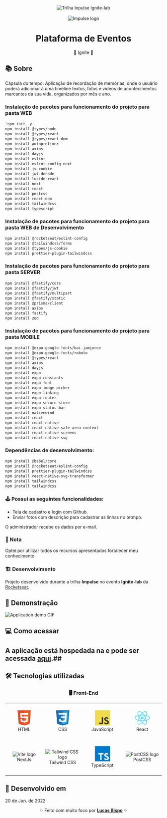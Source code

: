 <div align="center">
    <img alt="Trilha Inpulse Ignite-lab" src="https://github.com/Lucas-Bispo/Especializacao-react/assets/60610011/46b058b8-60bc-4d60-a185-172832f80204">
  </div>
  
  <br>
  
  <div align="center">
    <img alt="Impulse logo" src="https://camo.githubusercontent.com/fb3dfe80e0317c271f3d15312b212f6d475186903c40dbc0fb274de2656feab3/68747470733a2f2f676c6f62616c2d75706c6f6164732e776562666c6f772e636f6d2f3631643833613265626230616530316162393665383431612f3632346635303435326265656339616432363164636164385f6c6f676f2d696d70756c736f2d6e6c772e737667">
    <div>
      <h1>Plataforma de Eventos</h1>
      <span>🚀 Ignite 🚀</span>
    </div>
  </div>
  
  ## 📚 Sobre
  
  Cápsula do tempo: Aplicação de recordação de memórias, onde o usuário poderá adicionar à uma timeline textos, fotos e vídeos de acontecimentos marcantes da sua vida, organizados por mês e ano.
  
  ### Instalação de pacotes para funcionamento do projeto para pasta WEB 
    'npm init -y'
    npm install @types/node
    npm install @types/react
    npm install @types/react-dom
    npm install autoprefixer
    npm install axios
    npm install dayjs
    npm install eslint
    npm install eslint-config-next
    npm install js-cookie
    npm install jwt-decode
    npm install lucide-react
    npm install next
    npm install react
    npm install postcss
    npm install react-dom
    npm install tailwindcss
    npm install typescript

  ### Instalação de pacotes para funcionamento do projeto para pasta WEB de Desenvolvimento
    npm install @rocketseat/eslint-config
    npm install @tailwindcss/forms
    npm install @types/js-cookie
    npm install prettier-plugin-tailwindcss
  ### Instalação de pacotes para funcionamento do projeto para pasta SERVER
    npm install @fastify/cors
    npm install @fastify/jwt
    npm install @fastify/multipart
    npm install @fastify/static
    npm install @prisma/client
    npm install axios
    npm install fastify
    npm install zod
  
   ### Instalação de pacotes para funcionamento do projeto para pasta MOBILE
    npm install @expo-google-fonts/bai-jamjuree
    npm install @expo-google-fonts/roboto
    npm install @types/react
    npm install axios
    npm install dayjs
    npm install expo
    npm install expo-constants
    npm install expo-font
    npm install expo-image-picker
    npm install expo-linking
    npm install expo-router
    npm install expo-secure-store
    npm install expo-status-bar
    npm install nativewind
    npm install react
    npm install react-native
    npm install react-native-safe-area-context
    npm install react-native-screens
    npm install react-native-svg
       
   ### Dependências de desenvolvimento:
    npm install @babel/core
    npm install @rocketseat/eslint-config
    npm install prettier-plugin-tailwindcss
    npm install react-native-svg-transformer
    npm install tailwindcss
    npm install tailwindcss


  ### 🕹️ Possui as seguintes funcionalidades:
  
  - Tela de cadastro e login com Github.
  - Enviar fotos com descrição para cadastrar as linhas no tetmpo.
 
  
  O administrador recebe os dados por e-mail.
  
  ### 📝 Nota
  
  Optei por utilizar todos os recursos apresentados fortalecer meu conhecimento.
  
  ### 🏗️ Desenvolvimento
  
  Projeto desenvolvido durante a trilha **Impulse** no evento **Ignite-lab** da [Rocketseat](https://www.rocketseat.com.br/).
  
  ## 🔎 Demonstração
  
  <img alt="Application demo GIF" src=".github/ignite.gif">
  
  ## 💻 Como acessar
  
 ## A aplicação está hospedada na  e pode ser acessada [aqui](https://event-plataform-q0tmdoufb-lucas-bispo.vercel.app).##
  
  ## 🛠️ Tecnologias utilizadas
  
  <h3 align="center">🖥️ Front-End</h3>
  
  <table align="center">
    <tbody>
      <tr>
        <td align="center" height="110" width="140">
          <img alt="HTML5 logo" src="https://raw.githubusercontent.com/devicons/devicon/master/icons/html5/html5-original.svg" title="HTML5" width="50" />
          <br>
          <span>HTML</span>
        </td>
        <td align="center" height="110" width="140">
          <img alt="CSS3 logo" src="https://raw.githubusercontent.com/devicons/devicon/master/icons/css3/css3-original.svg" title="CSS3" width="50" />
          <br>
          <span>CSS</span>
        </td>
        <td align="center" height="110" width="140">
          <img alt="JavaScript logo" src="https://raw.githubusercontent.com/devicons/devicon/master/icons/javascript/javascript-original.svg" title="JavaScript" width="50" />
          <br>
          <span>JavaScript</span>
        </td>
        <td align="center" height="110" width="140">
          <img alt="React logo" src="https://raw.githubusercontent.com/devicons/devicon/master/icons/react/react-original.svg" title="React" width="50" />
          <br>
          <span>React</span>
        </td>
      </tr>
      <tr>
        <td align="center" height="110" width="140">
          <img alt="Vite logo" src="https://github.com/Lucas-Bispo/Especializacao-react/assets/60610011/f3758015-0e3e-4ef1-80dc-4e251605622a" title="Vite" width="50" />
          <br>
          <span>NextJs</span>
        </td>
        <td align="center" height="110" width="140">
          <img alt="Tailwind CSS logo" src="https://upload.wikimedia.org/wikipedia/commons/thumb/d/d5/Tailwind_CSS_Logo.svg/480px-Tailwind_CSS_Logo.svg.png" title="Tailwind CSS" width="50" />
          <br>
          <span>Tailwind CSS</span>
        </td>
        <td align="center" height="110" width="140">
          <img alt="TypeScript logo" src="https://raw.githubusercontent.com/devicons/devicon/master/icons/typescript/typescript-original.svg" title="TypeScript" width="50" />
          <br>
          <span>TypeScript</span>
        </td>
        <td align="center" height="110" width="140">
          <img alt="PostCSS logo" src="https://upload.wikimedia.org/wikipedia/commons/thumb/b/bc/PostCSS_Logo.svg/790px-PostCSS_Logo.svg.png" title="PostCSS" width="50" />
          <br>
          <span>PostCSS</span>
        </td>
      </tr>
    </tbody>
  </table>
  
  
  
  
  
  ## 🚀 Desenvolvido em
  
  20 de Jun. de 2022
  
  <p align="center">✨ Feito com muito foco por <a href="https://github.com/Lucas-Bispo"><strong>Lucas Bispo</strong></a> ✨</p>
  